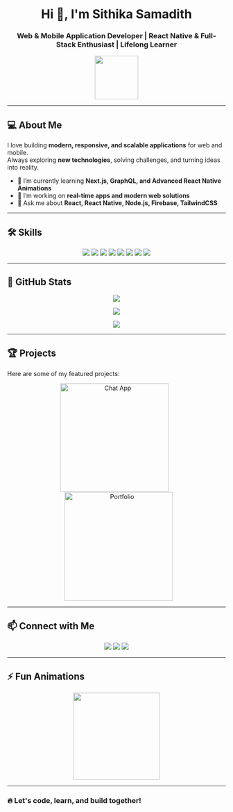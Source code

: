 <!-- HEADER -->
<h1 align="center">Hi 👋, I'm Sithika Samadith</h1>
<h3 align="center">Web & Mobile Application Developer | React Native & Full-Stack Enthusiast | Lifelong Learner</h3>

<p align="center">
  <img src="https://media.giphy.com/media/26gssIytJvy1b1THO/giphy.gif" width="100">
</p>

---

## 💻 About Me
I love building **modern, responsive, and scalable applications** for web and mobile.  
Always exploring **new technologies**, solving challenges, and turning ideas into reality.

- 🌱 I’m currently learning **Next.js, GraphQL, and Advanced React Native Animations**
- 🔭 I’m working on **real-time apps and modern web solutions**
- 💬 Ask me about **React, React Native, Node.js, Firebase, TailwindCSS**

---

## 🛠️ Skills
<p align="center">
  <img src="https://img.shields.io/badge/JavaScript-F7DF1E?style=for-the-badge&logo=javascript&logoColor=black">
  <img src="https://img.shields.io/badge/TypeScript-007ACC?style=for-the-badge&logo=typescript&logoColor=white">
  <img src="https://img.shields.io/badge/React-20232A?style=for-the-badge&logo=react&logoColor=61DAFB">
  <img src="https://img.shields.io/badge/React_Native-20232A?style=for-the-badge&logo=react&logoColor=61DAFB">
  <img src="https://img.shields.io/badge/Node.js-339933?style=for-the-badge&logo=node.js&logoColor=white">
  <img src="https://img.shields.io/badge/TailwindCSS-06B6D4?style=for-the-badge&logo=tailwind-css&logoColor=white">
  <img src="https://img.shields.io/badge/MongoDB-47A248?style=for-the-badge&logo=mongodb&logoColor=white">
  <img src="https://img.shields.io/badge/MySQL-4479A1?style=for-the-badge&logo=mysql&logoColor=white">
</p>

---

## 🌟 GitHub Stats
<p align="center">
  <img src="https://github-readme-stats.vercel.app/api?username=SithikaDew2003&show_icons=true&theme=radical&count_private=true&hide_border=false">
</p>

<p align="center">
  <img src="https://github-readme-stats.vercel.app/api/top-langs/?username=SithikaDew2003&layout=compact&theme=radical&hide_border=false">
</p>

<p align="center">
  <img src="https://github-profile-trophy.vercel.app/?username=SithikaDew2003&theme=radical&no-frame=true&no-bg=true&margin-w=15">
</p>

---

## 🏆 Projects
Here are some of my featured projects:

<p align="center">
  <a href="https://github.com/SithikaDew2003/ChatApp"><img src="https://raw.githubusercontent.com/SithikaDew2003/ChatApp/main/screenshots/chatapp.png" alt="Chat App" width="250" style="margin-right:10px;"></a>
  <a href="https://github.com/SithikaDew2003/Portfolio"><img src="https://raw.githubusercontent.com/SithikaDew2003/Portfolio/main/screenshots/portfolio.png" alt="Portfolio" width="250" style="margin-left:10px;"></a>
</p>

---

## 📫 Connect with Me
<p align="center">
  <a href="https://www.linkedin.com/in/sithika-samadith-49239526b/"><img src="https://img.shields.io/badge/LinkedIn-0A66C2?style=for-the-badge&logo=linkedin&logoColor=white"></a>
  <a href="https://twitter.com/YOUR_TWITTER"><img src="https://img.shields.io/badge/Twitter-1DA1F2?style=for-the-badge&logo=twitter&logoColor=white"></a>
  <a href="https://YOUR_WEBSITE.com"><img src="https://img.shields.io/badge/Portfolio-FF6F61?style=for-the-badge&logo=html5&logoColor=white"></a>
</p>

---

## ⚡ Fun Animations
<p align="center">
  <img src="https://media.giphy.com/media/3o7aD2saalBwwftBIY/giphy.gif" width="200">
</p>

---

### 🔥 Let's code, learn, and build together!
